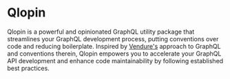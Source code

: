 # Qlopin

Qlopin is a powerful and opinionated GraphQL utility package that streamlines your GraphQL development process, putting conventions over code and reducing boilerplate. Inspired by [Vendure's](https://github.com/vendure-ecommerce/vendure) approach to GraphQL and conventions therein, Qlopin empowers you to accelerate your GraphQL API development and enhance code maintainability by following established best practices.